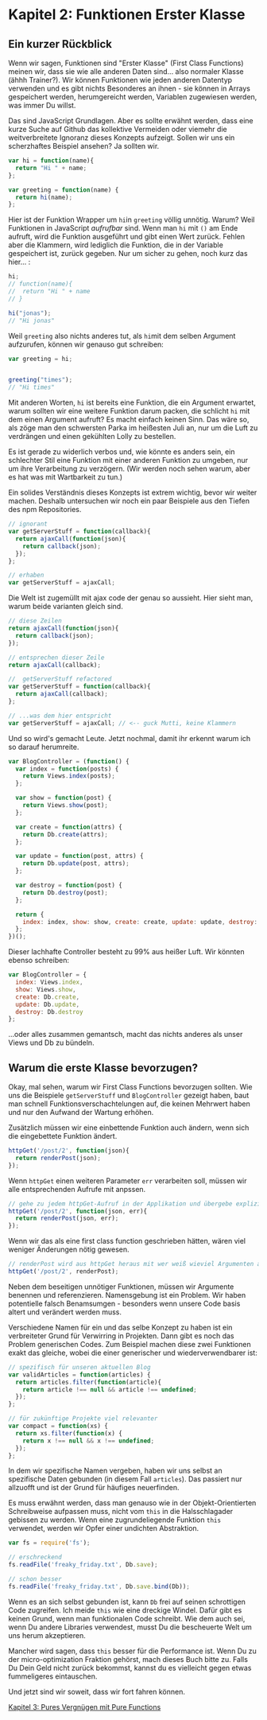 # Kapitel 2: Funktionen Erster Klasse

## Ein kurzer Rückblick
Wenn wir sagen, Funktionen sind "Erster Klasse" (First Class Functions) meinen wir, dass sie wie alle anderen Daten sind... also normaler Klasse (ähhh Trainer?). Wir können Funktionen wie jeden anderen Datentyp verwenden und es gibt nichts Besonderes an ihnen - sie können in Arrays gespeichert werden, herumgereicht werden, Variablen zugewiesen werden, was immer Du willst.

Das sind JavaScript Grundlagen. Aber es sollte erwähnt werden, dass eine kurze Suche auf Github das kollektive Vermeiden oder viemehr die weitverbreitete Ignoranz dieses Konzepts aufzeigt. Sollen wir uns ein scherzhaftes Beispiel ansehen? Ja sollten wir.

```js
var hi = function(name){
  return "Hi " + name;
};

var greeting = function(name) {
  return hi(name);
};
```

Hier ist der Funktion Wrapper um `hi`in `greeting` völlig unnötig. Warum? Weil Funktionen in JavaScript *aufrufbar* sind. Wenn man `hi` mit `()` am Ende aufruft, wird die Funktion ausgeführt und gibt einen Wert zurück. Fehlen aber die Klammern, wird lediglich die Funktion, die in der Variable gespeichert ist, zurück gegeben. Nur um sicher zu gehen, noch kurz das hier... :

```js
hi;
// function(name){
//  return "Hi " + name
// }

hi("jonas");
// "Hi jonas"
```

Weil `greeting` also nichts anderes tut, als `hi`mit dem selben Argument aufzurufen, können wir genauso gut schreiben:

```js
var greeting = hi;


greeting("times");
// "Hi times"
```

Mit anderen Worten, `hi` ist bereits eine Funktion, die ein Argument erwartet, warum sollten wir eine weitere Funktion darum packen, die schlicht `hi` mit dem einen Argument aufruft? Es macht einfach keinen Sinn. Das wäre so, als zöge man den schwersten Parka im heißesten Juli an, nur um die Luft zu verdrängen und einen gekühlten Lolly zu bestellen.

Es ist gerade zu widerlich verbos und, wie könnte es anders sein, ein schlechter Stil eine Funktion mit einer anderen Funktion zu umgeben, nur um ihre Verarbeitung zu verzögern. (Wir werden noch sehen warum, aber es hat was mit Wartbarkeit zu tun.)

Ein solides Verständnis dieses Konzepts ist extrem wichtig, bevor wir weiter machen. Deshalb untersuchen wir noch ein paar Beispiele aus den Tiefen des npm Repositories.

```js
// ignorant
var getServerStuff = function(callback){
  return ajaxCall(function(json){
    return callback(json);
  });
};

// erhaben
var getServerStuff = ajaxCall;
```

Die Welt ist zugemüllt mit ajax code der genau so aussieht. Hier sieht man, warum beide varianten gleich sind.

```js
// diese Zeilen
return ajaxCall(function(json){
  return callback(json);
});

// entsprechen dieser Zeile
return ajaxCall(callback);

//  getServerStuff refactored
var getServerStuff = function(callback){
  return ajaxCall(callback);
};

// ...was dem hier entspricht
var getServerStuff = ajaxCall; // <-- guck Mutti, keine Klammern
```

Und so wird's gemacht Leute. Jetzt nochmal, damit ihr erkennt warum ich so darauf herumreite.

```js
var BlogController = (function() {
  var index = function(posts) {
    return Views.index(posts);
  };

  var show = function(post) {
    return Views.show(post);
  };

  var create = function(attrs) {
    return Db.create(attrs);
  };

  var update = function(post, attrs) {
    return Db.update(post, attrs);
  };

  var destroy = function(post) {
    return Db.destroy(post);
  };

  return {
    index: index, show: show, create: create, update: update, destroy: destroy
  };
})();
```

Dieser lachhafte Controller besteht zu 99% aus heißer Luft. Wir könnten ebenso schreiben:

```js
var BlogController = {
  index: Views.index,
  show: Views.show,
  create: Db.create,
  update: Db.update,
  destroy: Db.destroy
};
```

...oder alles zusammen gemantsch, macht das nichts anderes als unser Views und Db zu bündeln.

## Warum die erste Klasse bevorzugen?

Okay, mal sehen, warum wir First Class Functions bevorzugen sollten. Wie uns die Beispiele `getServerStuff` und `BlogController` gezeigt haben, baut man schnell Funktionsverschachtelungen auf, die keinen Mehrwert haben und nur den Aufwand der Wartung erhöhen.

Zusätzlich  müssen wir eine einbettende Funktion auch ändern, wenn sich die eingebettete Funktion ändert.

```js
httpGet('/post/2', function(json){
  return renderPost(json);
});
```

Wenn `httpGet` einen weiteren Parameter `err` verarbeiten soll, müssen wir alle entsprechenden Aufrufe mit anpssen.

```js
// gehe zu jedem httpGet-Aufruf in der Applikation und übergebe explizit err
httpGet('/post/2', function(json, err){
  return renderPost(json, err);
});
```

Wenn wir das als eine first class function geschrieben hätten, wären viel weniger Änderungen nötig gewesen.

```js
// renderPost wird aus httpGet heraus mit wer weiß wieviel Argumenten aufgerufen
httpGet('/post/2', renderPost);
```

Neben dem beseitigen unnötiger Funktionen, müssen wir Argumente benennen und referenzieren. Namensgebung ist ein Problem. Wir haben potentielle falsch Benamsumgen - besonders wenn unsere Code basis altert und verändert werden muss.

Verschiedene Namen für ein und das selbe Konzept zu haben ist ein verbreiteter Grund für Verwirring in Projekten. Dann gibt es noch das Problem generischen Codes. Zum Beispiel machen diese zwei Funktionen exakt das gleiche, wobei die einer generischer und wiederverwendbarer ist:

```js
// spezifisch für unseren aktuellen Blog
var validArticles = function(articles) {
  return articles.filter(function(article){
    return article !== null && article !== undefined;
  });
};

// für zukünftige Projekte viel relevanter
var compact = function(xs) {
  return xs.filter(function(x) {
    return x !== null && x !== undefined;
  });
};
```

In dem wir spezifische Namen vergeben, haben wir uns selbst an spezifische Daten gebunden (in diesem Fall `articles`). Das passiert nur allzuofft und ist der Grund für häufiges neuerfinden.

Es muss erwähnt werden, dass man genauso wie in der Objekt-Orientierten Schreibweise aufpassen muss, nicht vom `this` in die Halsschlagader gebissen zu werden. Wenn eine zugrundeliegende Funktion `this` verwendet, werden wir Opfer einer undichten Abstraktion.

```js
var fs = require('fs');

// erschreckend
fs.readFile('freaky_friday.txt', Db.save);

// schon besser
fs.readFile('freaky_friday.txt', Db.save.bind(Db));

```

Wenn es an sich selbst gebunden ist, kann `Db` frei auf seinen schrottigen Code zugreifen. Ich meide `this` wie eine dreckige Windel. Dafür gibt es keinen Grund, wenn man funktionalen Code schreibt. Wie dem auch sei, wenn Du andere Libraries verwendest, musst Du die bescheuerte Welt um uns herum akzeptieren.

Mancher wird sagen, dass `this` besser für die Performance ist. Wenn Du zu der micro-optimization Fraktion gehörst, mach dieses Buch bitte zu. Falls Du Dein Geld nicht zurück bekommst, kannst du es vielleicht gegen etwas fummeligeres eintauschen.

Und jetzt sind wir soweit, dass wir fort fahren können.

[Kapitel 3: Pures Vergnügen mit Pure Functions](ch3-de.md)
